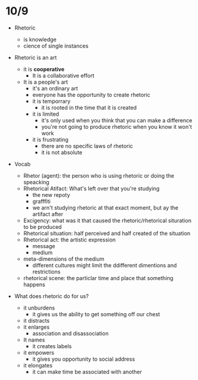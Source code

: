 # 10/9

- Rhetoric
	+ is knowledge
	+ cience of single instances

- Rhetoric is an art
	+ it is **cooperative**
		* It is a collaborative effort
	+ It is a people's art
		* it's an ordinary art
		* everyone has the opportunity to create rhetoric
		* it is temporrary
			- it is rooted in the time that it is created
		* it is limited 
			- it's only used when you think that you can make a difference
			- you're not going to produce rhetoric when you know it won't work
		* it is frustrating
			- there are no specific laws of rhetoric
			- it is not absolute

- Vocab
	+ Rhetor (agent): the person who is using rhetoric or doing the speacking 
	+ Rhetorical Atifact: What's left over that you're studying
		* the new repoty
		* grafffiti
		* we arn't studying rhetoric at that exact moment, but ay the artifact after
	+ Excigency: what was it that caused the rhetoric/rhetorical situration to be produced
	+ Rhetorical situation: half perceived and half created of the situation
	+ Rhetorical act: the artistic expression
		* message
		* medium
	+ meta-dimensions of the medium
		* different cultures might limit the ddifferent dimentions and restrictions
	+ rhetorical scene: the particlar time and place that something happens

- What does rhetoric do for us?
	+ it unburdens
		* it gives us the ability to get something off our chest
	+ it distracts 
	+ it enlarges
		* association and disassociation
	+ It names
		* it creates labels
	+ it empowers
		* it gives you opportunity to social address
	+ it elongates
		* it can make time be associated with another <time></time>

